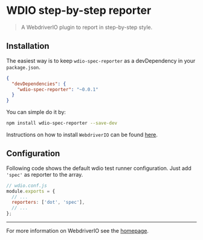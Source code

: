 WDIO step-by-step reporter
==================

> A WebdriverIO plugin to report in step-by-step style.

## Installation

The easiest way is to keep `wdio-spec-reporter` as a devDependency in your `package.json`.

```json
{
  "devDependencies": {
    "wdio-spec-reporter": "~0.0.1"
  }
}
```

You can simple do it by:

```bash
npm install wdio-spec-reporter --save-dev
```

Instructions on how to install `WebdriverIO` can be found [here](http://webdriver.io/guide/getstarted/install.html).

## Configuration

Following code shows the default wdio test runner configuration. Just add `'spec'` as reporter
to the array.

```js
// wdio.conf.js
module.exports = {
  // ...
  reporters: ['dot', 'spec'],
  // ...
};
```

----

For more information on WebdriverIO see the [homepage](http://webdriver.io).

